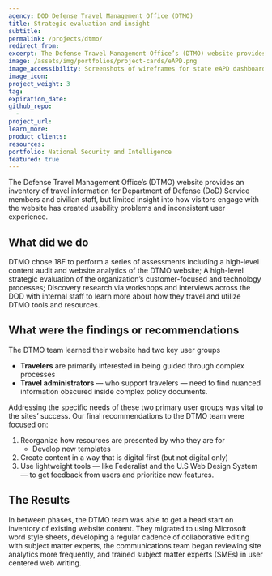 ```yaml
---
agency: DOD Defense Travel Management Office (DTMO) 
title: Strategic evaluation and insight
subtitle: 
permalink: /projects/dtmo/
redirect_from: 
excerpt: The Defense Travel Management Office’s (DTMO) website provides an inventory of travel information for Department of Defense (DoD) Service members and civilian staff, but limited insight into how visitors engage with the website has created usability problems and inconsistent user experience. 
image: /assets/img/portfolios/project-cards/eAPD.png
image_accessibility: Screenshots of wireframes for state eAPD dashboards to serve the needs of system users.
image_icon:
project_weight: 3
tag: 
expiration_date:
github_repo:
  - 
project_url:
learn_more:
product_clients:
resources:
portfolio: National Security and Intelligence
featured: true
---
```


The Defense Travel Management Office’s (DTMO) website provides an inventory of travel information for Department of Defense (DoD) Service members and civilian staff, but limited insight into how visitors engage with the website has created usability problems and inconsistent user experience. 

## What did we do

DTMO chose 18F to perform a series of assessments including  a high-level content audit and website analytics of the DTMO website; A high-level strategic evaluation of the organization’s customer-focused and technology processes; Discovery research via workshops and interviews across the DOD with internal staff to learn more about how they travel and utilize DTMO tools and resources. 

## What were the findings or recommendations

The DTMO team learned their website had two key user groups 
- **Travelers** are primarily interested in being guided through complex processes
- **Travel administrators** — who support travelers — need to find nuanced information obscured inside complex policy documents.
	
Addressing the specific needs of these two primary user groups was vital to the sites’ success. Our final recommendations to the DTMO team were focused on: 
1. Reorganize how resources are presented by who they are for
   - Develop new templates
2. Create content in a way that is digital first (but not digital only)
3. Use lightweight tools — like Federalist and the U.S Web Design System — to get feedback from users and prioritize new features.

## The Results

In between phases, the DTMO team was able to get a head start on inventory of existing website content. They migrated to using Microsoft word style sheets, developing a regular cadence of collaborative editing with subject matter experts, the communications team began reviewing  site analytics more frequently, and trained subject matter experts (SMEs) in user centered web writing.
